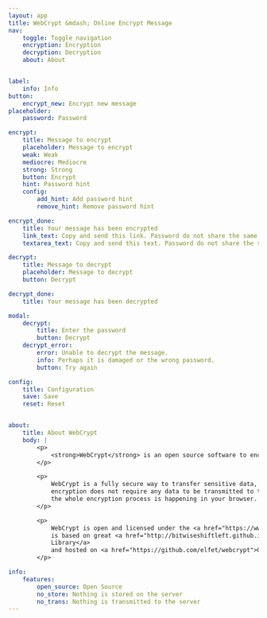 ```yaml
---
layout: app
title: WebCrypt &mdash; Online Encrypt Message
nav:
    toggle: Toggle navigation
    encryption: Encryption
    decryption: Decryption
    about: About


label:
    info: Info
button:
    encrypt_new: Encrypt new message
placeholder:
    password: Password

encrypt:
    title: Message to encrypt
    placeholder: Message to encrypt
    weak: Weak
    mediocre: Mediocre
    strong: Strong
    button: Encrypt
    hint: Password hint
    config:
        add_hint: Add password hint
        remove_hint: Remove password hint

encrypt_done:
    title: Your message has been encrypted
    link_text: Copy and send this link. Password do not share the same channel as the link.
    textarea_text: Copy and send this text. Password do not share the same channel as the text.

decrypt:
    title: Message to decrypt
    placeholder: Message to decrypt
    button: Decrypt

decrypt_done:
    title: Your message has been decrypted

modal:
    decrypt:
        title: Enter the password
        button: Decrypt
    decrypt_error:
        error: Unable to decrypt the message.
        info: Perhaps it is damaged or the wrong password.
        button: Try again

config:
    title: Configuration
    save: Save
    reset: Reset


about:
    title: About WebCrypt
    body: |
        <p>
            <strong>WebCrypt</strong> is an open source software to encrypt messages in the browser.
        </p>

        <p>
            WebCrypt is a fully secure way to transfer sensitive data, as no messages are stored on the server and
            encryption does not require any data to be transmitted to the server, 
            the whole encryption process is happening in your browser.
        </p>

        <p>
            WebCrypt is open and licensed under the <a href="https://www.gnu.org/licenses/gpl.html">GNU GPL</a>. It
            is based on great <a href="http://bitwiseshiftleft.github.io/sjcl/">Stanford Javascript Crypto
            Library</a>
            and hosted on <a href="https://github.com/elfet/webcrypt">GitHub</a> Pages.
        </p>

info:
    features:
        open_source: Open Source
        no_store: Nothing is stored on the server
        no_trans: Nothing is transmitted to the server
---
```

